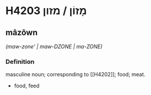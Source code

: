 # H4203 מָזוֹן / מזון

## mâzôwn

_(maw-zone' | maw-DZONE | ma-ZONE)_

### Definition

masculine noun; corresponding to [[H4202]]; food; meat.

- food, feed
